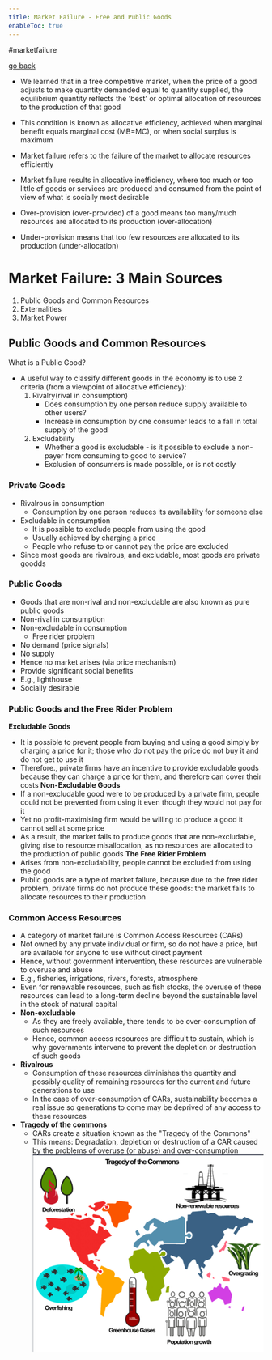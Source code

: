 ```yaml
---
title: Market Failure - Free and Public Goods
enableToc: true
---
```


#marketfailure

[go back](11Subjects/11Economics.md)

- We learned that in a free competitive market, when the price of a good adjusts to make quantity demanded equal to quantity supplied, the equilibrium quantity reflects the 'best' or optimal allocation of resources to the production of that good
- This condition is known as allocative efficiency, achieved when marginal benefit equals marginal cost (MB=MC), or when social surplus is maximum

- Market failure refers to the failure of the market to allocate resources efficiently
- Market failure results in allocative inefficiency, where too much or too little of goods or services are produced and consumed from the point of view of what is socially most desirable
- Over-provision (over-provided) of a good means too many/much resources are allocated to its production (over-allocation)
- Under-provision means that too few resources are allocated to its production (under-allocation)

# Market Failure: 3 Main Sources
1. Public Goods and Common Resources
2. Externalities
3. Market Power

## Public Goods and Common Resources
What is a Public Good?
- A useful way to classify different goods in the economy is to use 2 criteria (from a viewpoint of allocative efficiency):
	1. Rivalry(rival in consumption)
		- Does consumption by one person reduce supply available to other users?
		- Increase in consumption by one consumer leads to a fall in total supply of the good
	1. Excludability
		- Whether a good is excludable - is it possible to exclude a non-payer from consuming to good to service?
		- Exclusion of consumers is made possible, or is not costly

### Private Goods
- Rivalrous in consumption
	- Consumption by one person reduces its availability for someone else
- Excludable in consumption
	- It is possible to exclude people from using the good
	- Usually achieved by charging a price
	- People who refuse to or cannot pay the price are excluded
- Since most goods are rivalrous, and excludable, most goods are private goodds

### Public Goods
- Goods that are non-rival and non-excludable are also known as pure public goods
- Non-rival in consumption
- Non-excludable in consumption
	- Free rider problem
- No demand (price signals)
- No supply
- Hence no market arises (via price mechanism)
- Provide significant social benefits
- E.g., lighthouse
- Socially desirable

### Public Goods and the Free Rider Problem

**Excludable Goods**
- It is possible to prevent people from buying and using a good simply by charging a price for it; those who do not pay the price do not buy it and do not get to use it
- Therefore., private firms have an incentive to provide excludable goods because they can charge a price for them, and therefore can cover their costs
**Non-Excludable Goods**
- If a non-excludable good were to be produced by a private firm, people could not be prevented from using it even though they would not pay for it
- Yet no profit-maximising firm would be willing to produce a good it cannot sell at some price
- As a result, the market fails to produce goods that are non-excludable, giving rise to resource misallocation, as no resources are allocated to the production of public goods
**The Free Rider Problem**
- Arises from non-excludability, people cannot be excluded from using the good
- Public goods are a type of market failure, because due to the free rider problem, private firms do not produce these goods: the market fails to allocate resources to their production

### Common Access Resources
- A category of market failure is Common Access Resources (CARs)
- Not owned by any private individual or firm, so do not have a price, but are available for anyone to use without direct payment
- Hence, without government intervention, these resources are vulnerable to overuse and abuse
- E.g., fisheries, irrigations, rivers, forests, atmosphere
- Even for renewable resources, such as fish stocks, the overuse of these resources can lead to a long-term decline beyond the sustainable level in the stock of natural capital
- **Non-excludable**
	- As they are freely available, there tends to be over-consumption of such resources
	- Hence, common access resources are difficult to sustain, which is why governments intervene to prevent the depletion or destruction of such goods
- **Rivalrous**
	- Consumption of these resources diminishes the quantity and possibly quality of remaining resources for the current and future generations to use
	- In the case of over-consumption of CARs, sustainability becomes a real issue so generations to come may be deprived of any access to these resources
- **Tragedy of the commons**
	- CARs create a situation known as the "Tragedy of the Commons"
	- This means: Degradation, depletion or destruction of a CAR caused by the problems of overuse (or abuse) and over-consumption
	![](11SubjectImages/tragedyofthecommons.png)


